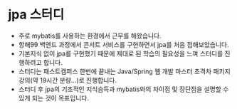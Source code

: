 # jpa 스터디
- 주로 mybatis를 사용하는 환경에서 근무를 해왔습니다.
- 항해99 백엔드 과정에서 콘서트 서비스를 구현하면서 jpa를 처음 접해보았습니다.
- 기본지식 없이 jpa를 구현했기 때문에 제대로 된 학습의 필요성을 느껴 스터디를 진행하려고 합니다.
- 스터디는 패스트캠퍼스 한번에 끝내는 Java/Spring 웹 개발 마스터 초격차 패키지 강의(약 19시간 분량...)로 진행합니다.
- 스터디 후 jpa의 기초적인 지식습득과 mybatis와의 차이점 및 장단점을 설명할 수 있게 되는 것이 목표입니다. 
